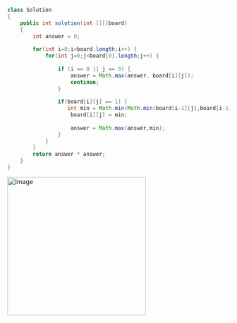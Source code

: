 ````java import java.util.*;

class Solution
{
    public int solution(int [][]board)
    {
        int answer = 0;
        
        for(int i=0;i<board.length;i++) {
            for(int j=0;j<board[0].length;j++) {
                
                if (i == 0 || j == 0) {
                    answer = Math.max(answer, board[i][j]);
                    continue;
                }
                
                if(board[i][j] == 1) {
                   int min = Math.min(Math.min(board[i-1][j],board[i-1][j-1]),board[i][j-1])+1;
                    board[i][j] = min;
                    
                    answer = Math.max(answer,min);
                }
            }
        }
        return answer * answer;
    }
}

````
<img width="314" alt="image" src="https://github.com/woohyung0511/CNF_Coding_Study/assets/124226476/afdc15ab-a90f-486e-be5d-66c0ab0988c3">
